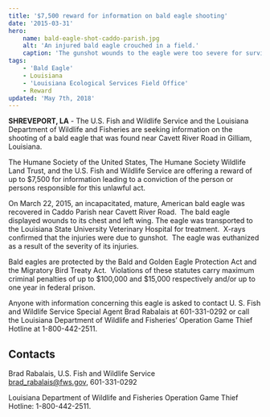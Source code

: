 ```yaml
---
title: '$7,500 reward for information on bald eagle shooting'
date: '2015-03-31'
hero:
    name: bald-eagle-shot-caddo-parish.jpg
    alt: 'An injured bald eagle crouched in a field.'
    caption: 'The gunshot wounds to the eagle were too severe for survival so this representative of our national symbol had to be euthanized. Photo by Adam Caughern.'
tags:
    - 'Bald Eagle'
    - Louisiana
    - 'Louisiana Ecological Services Field Office'
    - Reward
updated: 'May 7th, 2018'
---
```


**SHREVEPORT, LA** - The U.S. Fish and Wildlife Service and the Louisiana Department of Wildlife and Fisheries are seeking information on the shooting of a bald eagle that was found near Cavett River Road in Gilliam, Louisiana.

The Humane Society of the United States, The Humane Society Wildlife Land Trust, and the U.S. Fish and Wildlife Service are offering a reward of up to $7,500 for information leading to a conviction of the person or persons responsible for this unlawful act.

On March 22, 2015, an incapacitated, mature, American bald eagle was recovered in Caddo Parish near Cavett River Road.  The bald eagle displayed wounds to its chest and left wing. The eagle was transported to the Louisiana State University Veterinary Hospital for treatment.  X-rays confirmed that the injuries were due to gunshot.  The eagle was euthanized as a result of the severity of its injuries.

Bald eagles are protected by the Bald and Golden Eagle Protection Act and the Migratory Bird Treaty Act.  Violations of these statutes carry maximum criminal penalties of up to $100,000 and $15,000 respectively and/or up to one year in federal prison.

Anyone with information concerning this eagle is asked to contact U. S. Fish and Wildlife Service Special Agent Brad Rabalais at 601-331-0292 or call the Louisiana Department of Wildlife and Fisheries’ Operation Game Thief Hotline at 1-800-442-2511.

## Contacts

Brad Rabalais, U.S. Fish and Wildlife Service  
brad_rabalais@fws.gov, 601-331-0292

Louisiana Department of Wildlife and Fisheries Operation Game Thief Hotline: 1-800-442-2511.
